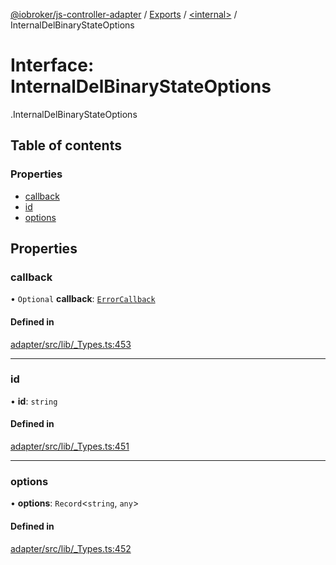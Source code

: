 [@iobroker/js-controller-adapter](../README.md) / [Exports](../modules.md) / [<internal\>](../modules/internal_.md) / InternalDelBinaryStateOptions

# Interface: InternalDelBinaryStateOptions

[<internal>](../modules/internal_.md).InternalDelBinaryStateOptions

## Table of contents

### Properties

- [callback](internal_.InternalDelBinaryStateOptions.md#callback)
- [id](internal_.InternalDelBinaryStateOptions.md#id)
- [options](internal_.InternalDelBinaryStateOptions.md#options)

## Properties

### callback

• `Optional` **callback**: [`ErrorCallback`](../modules/internal_.md#errorcallback)

#### Defined in

[adapter/src/lib/_Types.ts:453](https://github.com/ioBroker/ioBroker.js-controller/blob/b9cc8f0d/packages/adapter/src/lib/_Types.ts#L453)

___

### id

• **id**: `string`

#### Defined in

[adapter/src/lib/_Types.ts:451](https://github.com/ioBroker/ioBroker.js-controller/blob/b9cc8f0d/packages/adapter/src/lib/_Types.ts#L451)

___

### options

• **options**: `Record`<`string`, `any`\>

#### Defined in

[adapter/src/lib/_Types.ts:452](https://github.com/ioBroker/ioBroker.js-controller/blob/b9cc8f0d/packages/adapter/src/lib/_Types.ts#L452)
